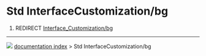 # Std InterfaceCustomization/bg
1.  REDIRECT [Interface\_Customization/bg](Interface_Customization/bg.md)



---
![](images/Right_arrow.png) [documentation index](../README.md) > Std InterfaceCustomization/bg
